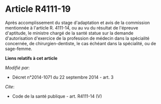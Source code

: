 # Article R4111-19

Après accomplissement du stage d'adaptation et avis de la commission mentionnée à l'article R. 4111-14, ou au vu du résultat
de l'épreuve d'aptitude, le ministre chargé de la santé statue sur la demande d'autorisation d'exercice de la profession de
médecin dans la spécialité concernée, de chirurgien-dentiste, le cas échéant dans la spécialité, ou de sage-femme.

**Liens relatifs à cet article**

_Modifié par_:

  - Décret n°2014-1071 du 22 septembre 2014 - art. 3

_Cite_:

  - Code de la santé publique - art. R4111-14 (V)
